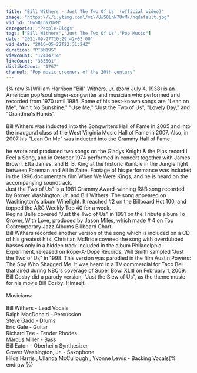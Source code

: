 ```yaml
---
title: "Bill Withers - Just The Two Of Us  (official video)"
image: "https:\/\/i.ytimg.com\/vi\/Uw5OLnN7UvM\/hqdefault.jpg"
vid_id: "Uw5OLnN7UvM"
categories: "People-Blogs"
tags: ["Bill Withers","Just The Two Of Us","Pop Music"]
date: "2021-09-27T10:29:42+03:00"
vid_date: "2016-05-22T22:31:24Z"
duration: "PT3M19S"
viewcount: "12414714"
likeCount: "333501"
dislikeCount: "1767"
channel: "Pop music crooners of the 20th century"
---
```

{% raw %}William Harrison &quot;Bill&quot; Withers, Jr. (born July 4, 1938) is an American pop/soul singer-songwriter and musician who performed and recorded from 1970 until 1985. Some of his best-known songs are &quot;Lean on Me&quot;, &quot;Ain't No Sunshine,&quot; &quot;Use Me,&quot; &quot;Just the Two of Us&quot;, &quot;Lovely Day,&quot; and &quot;Grandma's Hands&quot;.<br /><br />Bill Withers was inducted into the Songwriters Hall of Fame in 2005 and into the inaugural class of the West Virginia Music Hall of Fame in 2007. Also, in 2007 his &quot;Lean On Me&quot; was inducted into the Grammy Hall of Fame.<br /><br />he wrote and produced two songs on the Gladys Knight &amp; the Pips record I Feel a Song, and in October 1974 performed in concert together with James Brown, Etta James, and B. B. King at the historic Rumble in the Jungle fight between Foreman and Ali in Zaire. Footage of his performance was included in the 1996 documentary film When We Were Kings, and he is heard on the accompanying soundtrack.<br />Just the Two of Us&quot; is a 1981 Grammy Award-winning R&amp;B song recorded by Grover Washington, Jr. and Bill Withers. The song appeared on Washington's album Winelight. It reached #2 on the Billboard Hot 100, and topped the ARC Weekly Top 40 for a week.<br />Regina Belle covered &quot;Just the Two of Us&quot; in 1991 on the Tribute album To Grover, With Love, produced by Jason Miles, which made # 4 on Top Contemporary Jazz Albums Billboard Chart.<br />Bill Withers recorded another version of the song which is included on a CD of his greatest hits. Christian McBride covered the song with overdubbed basses only in a hidden track included in the album Philadelphia Experiment, released on Rope-A-Dope Records. Will Smith sampled &quot;Just the Two of Us&quot; in 1998. This version was parodied in the film Austin Powers: The Spy Who Shagged Me. It was heard in a TV commercial for Taco Bell that aired during NBC's coverage of Super Bowl XLIII on February 1, 2009. Bill Cosby did a parody version, &quot;Just the Slew of Us&quot;, as the theme music for his movie Bill Cosby: Himself.<br /><br />Musicians:<br /><br />Bill Withers - Lead Vocals<br />Ralph MacDonald - Percussion<br />Steve Gadd - Drums<br />Eric Gale - Guitar<br />Richard Tee - Fender Rhodes<br />Marcus Miller - Bass<br />Bill Eaton - Oberheim Synthesizer<br />Grover Washington, Jr. - Saxophone<br />Hilda Harris , Ullanda McCullough , Yvonne Lewis - Backing Vocals{% endraw %}
